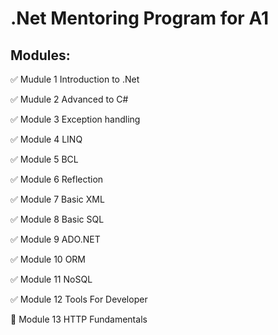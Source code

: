 # .Net Mentoring Program for A1

## Modules:

:white_check_mark: Mudule 1 Introduction to .Net

:white_check_mark: Mudule 2 Advanced to C#

:white_check_mark: Module 3 Exception handling

:white_check_mark: Module 4 LINQ

:white_check_mark: Module 5 BCL

:white_check_mark: Module 6 Reflection

:white_check_mark: Module 7 Basic XML

:white_check_mark: Module 8 Basic SQL

:white_check_mark: Module 9 ADO.NET

:white_check_mark: Module 10 ORM

:white_check_mark: Module 11 NoSQL

:white_check_mark: Module 12 Tools For Developer

:black_square_button: Module 13 HTTP Fundamentals